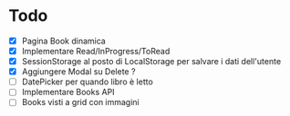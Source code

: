 # Todo

- [x] Pagina Book dinamica
- [x] Implementare Read/InProgress/ToRead
- [x] SessionStorage al posto di LocalStorage per salvare i dati dell'utente
- [x] Aggiungere Modal su Delete ?
- [ ] DatePicker per quando libro è letto
- [ ] Implementare Books API
- [ ] Books visti a grid con immagini
